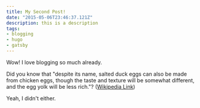 ```yaml
---
title: My Second Post!
date: "2015-05-06T23:46:37.121Z"
description: this is a description
tags:
- blogging
- hugo
- gatsby
---
```


Wow! I love blogging so much already.

Did you know that "despite its name, salted duck eggs can also be made from
chicken eggs, though the taste and texture will be somewhat different, and the
egg yolk will be less rich."?
([Wikipedia Link](http://en.wikipedia.org/wiki/Salted_duck_egg))

Yeah, I didn't either.
